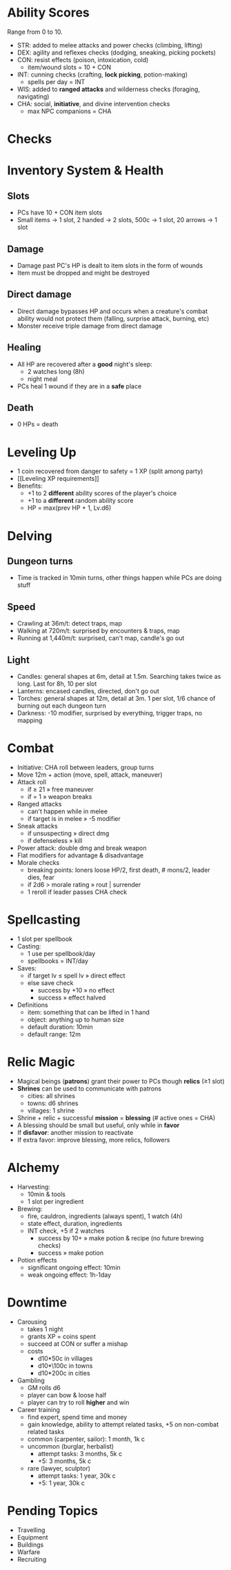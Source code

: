 # Ability Scores
Range from 0 to 10.
- STR: added to melee attacks and power checks (climbing, lifting)
- DEX: agility and reflexes checks (dodging, sneaking, picking pockets)
- CON: resist effects (poison, intoxication, cold)
	- item/wound slots = 10 + CON
- INT: cunning checks (crafting, **lock picking**, potion-making)
	- spells per day = INT
- WIS: added to **ranged attacks** and wilderness checks (foraging, navigating)
- CHA: social, **initiative**, and divine intervention checks
	- max NPC companions = CHA
# Checks

# Inventory System & Health
## Slots
- PCs have 10 + CON item slots
- Small items -> 1 slot, 2 handed -> 2 slots, 500c -> 1 slot, 20 arrows -> 1 slot
## Damage
- Damage past PC's HP is dealt to item slots in the form of wounds
- Item must be dropped and might be destroyed
## Direct damage
- Direct damage bypasses HP and occurs when a creature's combat ability would not protect them (falling, surprise attack, burning, etc)
- Monster receive triple damage from direct damage 
## Healing
- All HP are recovered after a **good** night's sleep:
	- 2 watches long (8h)
	- night meal
- PCs heal 1 wound if they are in a **safe** place
## Death
- 0 HPs = death
# Leveling Up
- 1 coin recovered from danger to safety = 1 XP (split among party)
- [[Leveling XP requirements]]
- Benefits:
	- +1 to 2 **different** ability scores of the player's choice
	- +1 to a **different** random ability score 
	- HP = max(prev HP + 1, Lv.d6)
# Delving
## Dungeon turns
- Time is tracked in 10min turns, other things happen while PCs are doing stuff
## Speed
- Crawling at 36m/t: detect traps, map
- Walking at 720m/t: surprised by encounters & traps, map
- Running at 1,440m/t: surprised,  can't map, candle's go out
## Light
- Candles: general shapes at 6m, detail at 1.5m. Searching takes twice as long. Last for 8h, 10 per slot
- Lanterns: encased candles, directed, don't go out
- Torches: general shapes at 12m, detail at 3m. 1 per slot, 1/6 chance of burning out each dungeon turn
- Darkness: -10 modifier, surprised by everything, trigger traps, no mapping
# Combat
- Initiative: CHA roll between leaders, group turns
- Move 12m + action (move, spell, attack, maneuver)
- Attack roll
	- if ≥ 21 » free maneuver
	- if = 1 » weapon breaks
- Ranged attacks
	- can't happen while in melee
	- if target is in melee » -5 modifier
- Sneak attacks
	- if unsuspecting » direct dmg
	- if defenseless » kill
- Power attack: double dmg and break weapon
- Flat modifiers for advantage & disadvantage
- Morale checks
	- breaking points: loners loose HP/2, first death, # mons/2, leader dies, fear
	- if 2d6 > morale rating » rout | surrender
	- 1 reroll if leader passes CHA check
# Spellcasting
- 1 slot per spellbook
- Casting:
	- 1 use per spellbook/day
	- spellbooks = INT/day
- Saves: 
	- if target lv ≤ spell lv » direct effect
	- else save check
		- success by +10 » no effect
		- success » effect halved
- Definitions
	- item: something that can be lifted in 1 hand
	- object: anything up to human size
	- default duration: 10min
	- default range: 12m
# Relic Magic
- Magical beings (**patrons**) grant their power to PCs though **relics** (≥1 slot)
- **Shrines** can be used to communicate with patrons
    - cities: all shrines
    - towns: d6 shrines
    - villages: 1 shrine
- Shrine + relic + successful **mission** = **blessing** (# active ones = CHA)
- A blessing should be small but useful, only while in **favor**
- If **disfavor**: another mission to reactivate
- If extra favor: improve blessing, more relics, followers
# Alchemy
-   Harvesting:
    - 10min & tools
    - 1 slot per ingredient
- Brewing:
    - fire, cauldron, ingredients (always spent), 1 watch (4h)
    - state effect, duration, ingredients
    - INT check, +5 if 2 watches
        - success by 10+ » make potion & recipe (no future brewing checks)
        - success » make potion
- Potion effects
    - significant ongoing effect: 10min
    - weak ongoing effect: 1h-1day
# Downtime
- Carousing
    - takes 1 night
    - grants XP = coins spent
    - succeed at CON or suffer a mishap
    - costs
        - d10\*50c in villages
        - d10*\100c in towns
        - d10\*200c in cities
- Gambling
    - GM rolls d6
    - player can bow & loose half
    - player can try to roll **higher** and win
- Career training
    - find expert, spend time and money
    - gain knowledge, ability to attempt related tasks, +5 on non-combat related tasks
    - common (carpenter, sailor): 1 month, 1k c
    - uncommon (burglar, herbalist)
        - attempt tasks: 3 months, 5k c
        - +5: 3 months, 5k c
    - rare (lawyer, sculptor)
        - attempt tasks: 1 year, 30k c
        - +5: 1 year, 30k c
# Pending Topics
- Travelling
- Equipment
- Buildings
- Warfare
- Recruiting